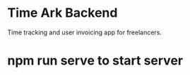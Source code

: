 # Time Ark Backend

Time tracking and user invoicing app for freelancers.

# npm run serve to start server
